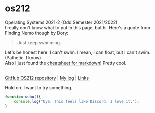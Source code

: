 ---
---
# os212
Operating Systems 2021-2 (Odd Semester 2021/2022)  <br />
I really don't know what to put in this page, but hi. Here's a quote from Finding Nemo though by Dory:  <br />
> Just keep swimming.

Let's be honest here. I can't swim. I mean, I can float, but I can't swim. (Pathetic. I know)  <br />
Also I just found the [cheatsheet for markdown!](https://enterprise.github.com/downloads/en/markdown-cheatsheet.pdf) Pretty cool. <br /><br />

[GitHub OS212 repository](https://github.com/huanis/os212/) | [My log](https://huanis.github.io/os212/TXT/mylog.txt) | [Links](links.md)

Hold on. I want to try something.
```javascript
function wuhu(){
    console.log("Uye. This feels like Discord. I love it.");
}
```
